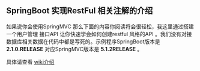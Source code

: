 ## SpringBoot 实现RestFul 相关注解的介绍

如果说你会使用SpringMVC 那么下面的内容你阅读将会很轻松，我这里通过搭建一个用户管理 接口API 让你快速学会如何创建restful 风格的API 。我们没有对接数据库相关数据在代码中都是写死的。示例程序SpringBoot版本是**2.1.0.RELEASE** 对应SpringMVC版本是 **5.1.2RELEASE** 。

具体请查看  [wiki介绍](https://github.com/zhuoqianmingyue/springbootexamples/wiki/SpringBoot2.0-%E5%BC%80%E5%8F%91restful-%E9%A3%8E%E6%A0%BCApi)


